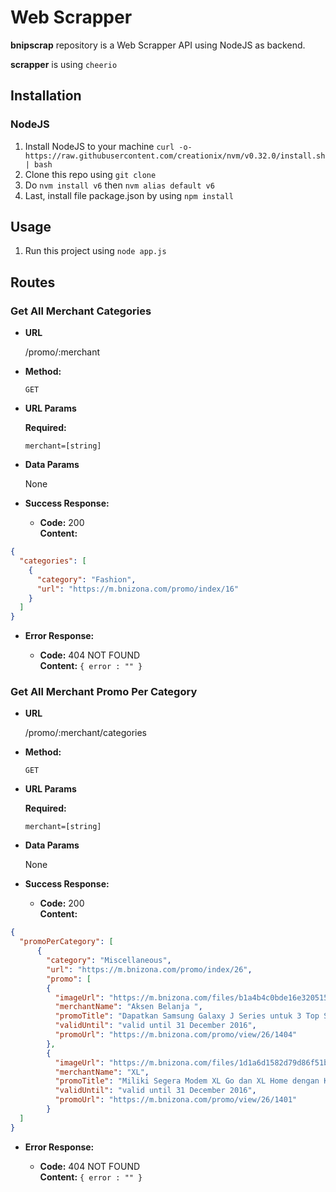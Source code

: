 # Web Scrapper

**bnipscrap** repository is a Web Scrapper API using NodeJS as backend.

**scrapper** is using `cheerio`

## Installation
### NodeJS
1. Install NodeJS to your machine `curl -o- https://raw.githubusercontent.com/creationix/nvm/v0.32.0/install.sh | bash`
2. Clone this repo using `git clone`
3. Do `nvm install v6` then `nvm alias default v6`
4. Last, install file package.json by using `npm install`

## Usage
1. Run this project using `node app.js`

## Routes
### Get All Merchant Categories
* **URL**

  /promo/:merchant

* **Method:**

  `GET`
  
*  **URL Params**

   **Required:**
 
   `merchant=[string]`

* **Data Params**

  None

* **Success Response:**

  * **Code:** 200 <br />
    **Content:** 
```json
{
  "categories": [
    {
      "category": "Fashion",
      "url": "https://m.bnizona.com/promo/index/16"
    }
  ]
}
```
 
* **Error Response:**

  * **Code:** 404 NOT FOUND <br />
    **Content:** `{ error : "" }`
    
    
### Get All Merchant Promo Per Category
* **URL**

  /promo/:merchant/categories

* **Method:**

  `GET`
  
*  **URL Params**

   **Required:**
 
   `merchant=[string]`

* **Data Params**

  None

* **Success Response:**

  * **Code:** 200 <br />
    **Content:** 
    
```json
{
  "promoPerCategory": [
      {
        "category": "Miscellaneous",
        "url": "https://m.bnizona.com/promo/index/26",
        "promo": [
        {
          "imageUrl": "https://m.bnizona.com/files/b1a4b4c0bde16e320515337ac97d45f1.jpg",
          "merchantName": "Aksen Belanja ",
          "promoTitle": "Dapatkan Samsung Galaxy J Series untuk 3 Top Spender Aksenbelanja Katalog",
          "validUntil": "valid until 31 December 2016",
          "promoUrl": "https://m.bnizona.com/promo/view/26/1404"
        },
        {
          "imageUrl": "https://m.bnizona.com/files/1d1a6d1582d79d86f51b996e0e4fcff6.jpg",
          "merchantName": "XL",
          "promoTitle": "Miliki Segera Modem XL Go dan XL Home dengan Kartu Kredit BNI",
          "validUntil": "valid until 31 December 2016",
          "promoUrl": "https://m.bnizona.com/promo/view/26/1401"
        }
  ]
}
```

 
* **Error Response:**

  * **Code:** 404 NOT FOUND <br />
    **Content:** `{ error : "" }`
    
